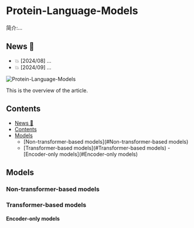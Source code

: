# Protein-Language-Models

简介:...


## News 🌟

- 💥 [2024/08] ...
- 💥 [2024/09] ...

![Protein-Language-Models](https://github.com/shuxiang111/Protein-Language-Models/blob/c71da17722411fb364288d313198d37384f8049d/figures/overview.png)

This is the overview of the article.


## Contents
- [News 🌟](#News)
- [Contents](#Contents)
- [Models](#Models)
  - [Non-transformer-based models](#Non-transformer-based models)
  - [Transformer-based models](#Transformer-based models)
    -[Encoder-only models](#Encoder-only models)


## Models

### Non-transformer-based models

### Transformer-based models

#### Encoder-only models










